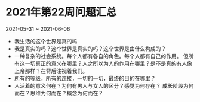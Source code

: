# 2021年第22周问题汇总

2021-05-31 ~ 2021-06-06

- 我生活的这个世界是真的吗
- 我是真实的吗？这个世界是真实的吗？这个世界是由什么构成的？
- 一种复杂的社会系统。每个人都有各自的角色。每个人都有自己的作用。 但所有这一切真正的意义在哪里？人之所以为人的作用在哪里？是不是真的有人像上帝那样？在背后注视着我们。
- 所有的等级，所有的连接，一切的一切，最终的目的在哪里？
- 人活着的意义何在？为何有男人与女人的区分？感觉为何存在？ 成长阶段为何而在？思维为何而在？概念为何而在？
